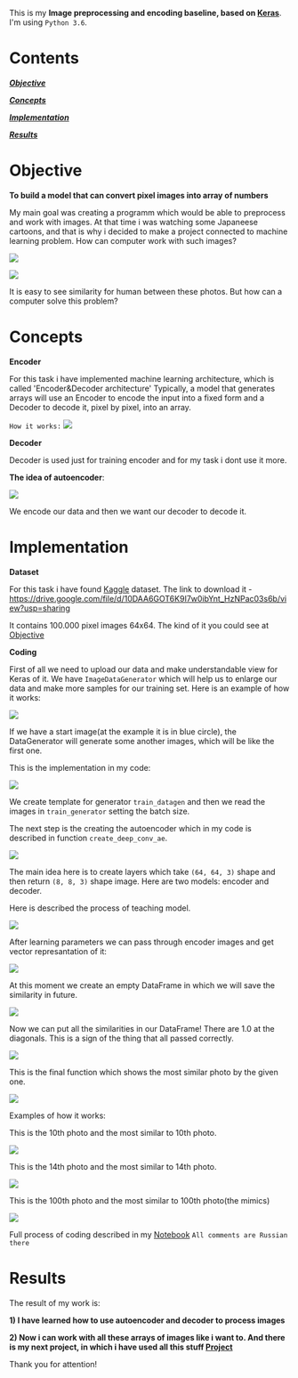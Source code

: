 This is my **Image preprocessing and encoding baseline, based on [Keras](https://keras.io/)**. 
I'm using `Python 3.6`.
# Contents

[***Objective***](https://github.com/DmitryIo/animefaces#objective)

[***Concepts***](https://github.com/DmitryIo/animefaces#concepts)

[***Implementation***](https://github.com/DmitryIo/animefaces#implementation)

[***Results***](https://github.com/DmitryIo/animefaces#results)

# Objective

**To build a model that can convert pixel images into array of numbers**

My main goal was creating a programm which would be able to preprocess and work with images. At that time i was watching some Japaneese cartoons, and that is why i decided to make a project connected to machine learning problem. How can computer work with such images?

![](./img/girls1.jpg)

![](./img/girls2.jpg)

It is easy to see similarity for human between these photos. But how can a computer solve this problem?

# Concepts

**Encoder**

For this task i have implemented machine learning architecture, which is called 'Encoder&Decoder architecture'
Typically, a model that generates arrays will use an Encoder to encode the input into a fixed form and a Decoder to decode it, pixel by pixel, into an array.

`How it works:`
![](./img/encoder.jpg)

**Decoder**

Decoder is used just for training encoder and for my task i dont use it more.

**The idea of autoencoder**:

![](./img/encoderdecoder.png)

We encode our data and then we want our decoder to decode it.

# Implementation

**Dataset**

For this task i have found [Kaggle](https://www.kaggle.com/) dataset. The link to download it - https://drive.google.com/file/d/10DAA6GOT6K9I7w0ibYnt_HzNPac03s6b/view?usp=sharing

It contains 100.000 pixel images 64x64. The kind of it you could see at [Objective](https://github.com/DmitryIo/animefaces#objective)

**Coding**

First of all we need to upload our data and make understandable view for Keras of it. We have `ImageDataGenerator` which will help us to enlarge our data and make more samples for our training set. Here is an example of how it works:

![](./img/example.PNG)

If we have a start image(at the example it is in blue circle), the DataGenerator will generate some another images, which will be like the first one.

This is the implementation in my code:

![](./img/datagenerator.PNG)

We create template for generator `train_datagen` and then we read the images in `train_generator` setting the batch size.

The next step is the creating the autoencoder which in my code is described in function `create_deep_conv_ae`.

![](./img/autoencoder.PNG)

The main idea here is to create layers which take `(64, 64, 3)` shape and then return `(8, 8, 3)` shape image. Here are two models: encoder and decoder. 

Here is described the process of teaching model.

![](./img/learning.PNG)

After learning parameters we can pass through encoder images and get vector represantation of it:

![](./img/vectorization.PNG)

At this moment we create an empty DataFrame in which we will save the similarity in future.

![](./img/dataframe.PNG)

Now we can put all the similarities in our DataFrame! There are 1.0 at the diagonals. This is a sign of the thing that all passed correctly.

![](./img/dataframe_full.PNG)

This is the final function which shows the most similar photo by the given one.

![](./img/function.PNG)


Examples of how it works:

This is the 10th photo and the most similar to 10th photo.

![](./img/result_1.PNG)

This is the 14th photo and the most similar to 14th photo.

![](./img/result_2.PNG)

This is the 100th photo and the most similar to 100th photo(the mimics)

![](./img/result_3.PNG)

Full process of coding described in my [Notebook](autoencoder.ipynb) `All comments are Russian there`

# Results

The result of my work is: 

 **1) I have learned how to use autoencoder and decoder to process images**
 
 **2) Now i can work with all these arrays of images like i want to. And there is my next project, in which i have used all this stuff [Project](https://github.com/DmitryIo/animebot)**
 
Thank you for attention!

